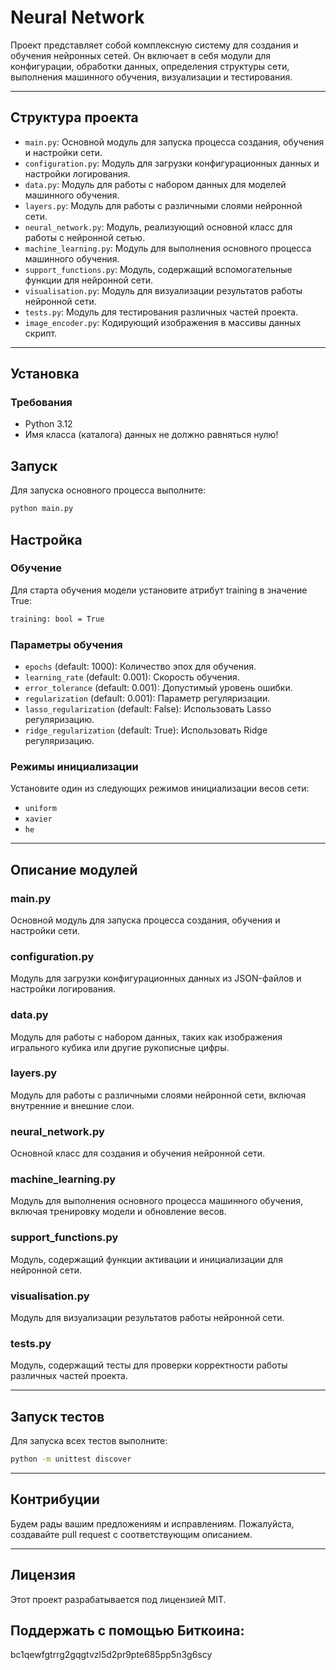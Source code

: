 # Neural Network
Проект представляет собой комплексную систему для создания и обучения нейронных сетей. Он включает в себя модули для конфигурации, обработки данных, определения структуры сети, выполнения машинного обучения, визуализации и тестирования.

---

## Структура проекта

- `main.py`: Основной модуль для запуска процесса создания, обучения и настройки сети.
- `configuration.py`: Модуль для загрузки конфигурационных данных и настройки логирования.
- `data.py`: Модуль для работы с набором данных для моделей машинного обучения.
- `layers.py`: Модуль для работы с различными слоями нейронной сети.
- `neural_network.py`: Модуль, реализующий основной класс для работы с нейронной сетью.
- `machine_learning.py`: Модуль для выполнения основного процесса машинного обучения.
- `support_functions.py`: Модуль, содержащий вспомогательные функции для нейронной сети.
- `visualisation.py`: Модуль для визуализации результатов работы нейронной сети.
- `tests.py`: Модуль для тестирования различных частей проекта.
- `image_encoder.py`: Кодирующий изображения в массивы данных скрипт.

---

## Установка

### Требования

- Python 3.12
- Имя класса (каталога) данных не должно равняться нулю!

## Запуск

Для запуска основного процесса выполните:

```bash
python main.py
```
## Настройка

### Обучение

Для старта обучения модели установите атрибут training в значение True:

```bash
training: bool = True
```

### Параметры обучения

- `epochs` (default: 1000): Количество эпох для обучения.
- `learning_rate` (default: 0.001): Скорость обучения.
- `error_tolerance` (default: 0.001): Допустимый уровень ошибки.
- `regularization` (default: 0.001): Параметр регуляризации.
- `lasso_regularization` (default: False): Использовать Lasso регуляризацию.
- `ridge_regularization` (default: True): Использовать Ridge регуляризацию.

### Режимы инициализации

Установите один из следующих режимов инициализации весов сети:

- `uniform`
- `xavier`
- `he`


---

## Описание модулей

### main.py
Основной модуль для запуска процесса создания, обучения и настройки сети.

### configuration.py
Модуль для загрузки конфигурационных данных из JSON-файлов и настройки логирования.

### data.py
Модуль для работы с набором данных, таких как изображения игрального кубика или другие рукописные цифры.

### layers.py
Модуль для работы с различными слоями нейронной сети, включая внутренние и внешние слои.

### neural_network.py
Основной класс для создания и обучения нейронной сети.

### machine_learning.py
Модуль для выполнения основного процесса машинного обучения, включая тренировку модели и обновление весов.

### support_functions.py
Модуль, содержащий функции активации и инициализации для нейронной сети.

### visualisation.py
Модуль для визуализации результатов работы нейронной сети.

### tests.py
Модуль, содержащий тесты для проверки корректности работы различных частей проекта.

---

## Запуск тестов

Для запуска всех тестов выполните:
```bash
python -m unittest discover
```

---

## Контрибуции

Будем рады вашим предложениям и исправлениям. Пожалуйста, создавайте pull request с соответствующим описанием.

---

## Лицензия

Этот проект разрабатывается под лицензией MIT.

## Поддержать с помощью Биткоина:

bc1qewfgtrrg2gqgtvzl5d2pr9pte685pp5n3g6scy

